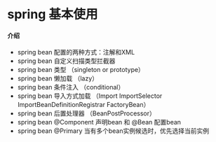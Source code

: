 # spring 基本使用

#### 介绍

- spring bean 配置的两种方式：注解和XML
- spring bean 自定义扫描类型拦截器
- spring bean 类型 （singleton or prototype）
- spring bean 懒加载 （lazy）
- spring bean 条件注入 （conditional）
- spring bean 导入方式加载 （Import ImportSelector ImportBeanDefinitionRegistrar FactoryBean）
- spring bean 后置处理器 （BeanPostProcessor）
- spring bean @Component 声明bean 和 @Bean 配置bean
- spring bean @Primary 当有多个bean实例候选时，优先选择当前实例

